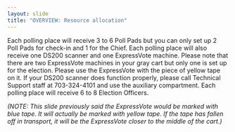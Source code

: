 ```yaml
---
layout: slide
title: "OVERVIEW: Resource allocation"
---
```


Each polling place will receive 3 to 6 Poll Pads but you can only set up 2 Poll Pads for check-in and 1 for the Chief. Each polling place will also receive one DS200 scanner and one ExpressVote machine. Please note that there are two ExpressVote machines in your gray cart but only one is set up for the election. Please use the ExpressVote with the piece of yellow tape on it. If your DS200 scanner does function properly, please call Technical Support staff at 703-324-4101 and use the auxiliary compartment. Each polling place will receive 6 to 8 Election Officers.

*(NOTE: This slide previously said the ExpressVote would be marked with blue tape. It will actually be marked with yellow tape. If the tape has fallen off in transport, it will be the ExpressVote closer to the middle of the cart.)*